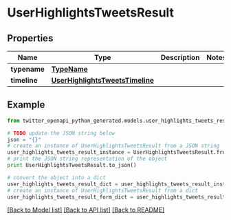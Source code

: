 # UserHighlightsTweetsResult


## Properties
Name | Type | Description | Notes
------------ | ------------- | ------------- | -------------
**typename** | [**TypeName**](TypeName.md) |  | 
**timeline** | [**UserHighlightsTweetsTimeline**](UserHighlightsTweetsTimeline.md) |  | 

## Example

```python
from twitter_openapi_python_generated.models.user_highlights_tweets_result import UserHighlightsTweetsResult

# TODO update the JSON string below
json = "{}"
# create an instance of UserHighlightsTweetsResult from a JSON string
user_highlights_tweets_result_instance = UserHighlightsTweetsResult.from_json(json)
# print the JSON string representation of the object
print UserHighlightsTweetsResult.to_json()

# convert the object into a dict
user_highlights_tweets_result_dict = user_highlights_tweets_result_instance.to_dict()
# create an instance of UserHighlightsTweetsResult from a dict
user_highlights_tweets_result_form_dict = user_highlights_tweets_result.from_dict(user_highlights_tweets_result_dict)
```
[[Back to Model list]](../README.md#documentation-for-models) [[Back to API list]](../README.md#documentation-for-api-endpoints) [[Back to README]](../README.md)


